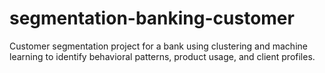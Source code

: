 # segmentation-banking-customer
Customer segmentation project for a bank using clustering and machine learning to identify behavioral patterns, product usage, and client profiles.
